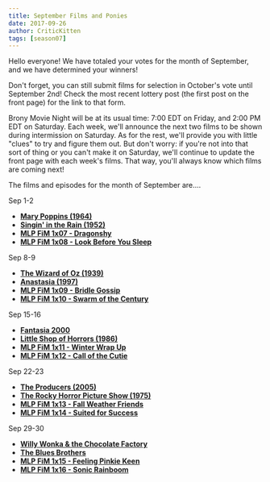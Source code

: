 ```yaml
---
title: September Films and Ponies
date: 2017-09-26
author: CriticKitten
tags: [season07]
---
```


Hello everyone!  We have totaled your votes for the month of September, and we have determined your winners!

Don't forget, you can still submit films for selection in October's vote until September 2nd!  Check the most recent lottery post (the first post on the front page) for the link to that form.

Brony Movie Night will be at its usual time: 7:00 EDT on Friday, and 2:00 PM EDT on Saturday.  Each week, we'll announce the next two films to be shown during intermission on Saturday.  As for the rest, we'll provide you with little "clues" to try and figure them out.  But don't worry: if you're not into that sort of thing or you can't make it on Saturday, we'll continue to update the front page with each week's films.  That way, you'll always know which films are coming next!

The films and episodes for the month of September are.... 

Sep 1-2
-	**[Mary Poppins (1964)][m1]**
-	**[Singin' in the Rain (1952)][m2]**
-	**[MLP FiM 1x07 - Dragonshy][p1]**
-	**[MLP FiM 1x08 - Look Before You Sleep][p2]**

Sep 8-9
-	**[The Wizard of Oz (1939)][m3]**
-	**[Anastasia (1997)][m4]**
-	**[MLP FiM 1x09 - Bridle Gossip][p3]**
-	**[MLP FiM 1x10 - Swarm of the Century][p4]**

Sep 15-16
-	**[Fantasia 2000][m5]**
-	**[Little Shop of Horrors (1986)][m6]**
-	**[MLP FiM 1x11 - Winter Wrap Up][p5]**
-	**[MLP FiM 1x12 - Call of the Cutie][p6]**

Sep 22-23
-	**[The Producers (2005)][m7]**
-	**[The Rocky Horror Picture Show (1975)][m8]**
-	**[MLP FiM 1x13 - Fall Weather Friends][p7]**
-	**[MLP FiM 1x14 - Suited for Success][p8]**

Sep 29-30
-	**[Willy Wonka & the Chocolate Factory][m9]**
-	**[The Blues Brothers][m10]**
-	**[MLP FiM 1x15 - Feeling Pinkie Keen][p9]**
-	**[MLP FiM 1x16 - Sonic Rainboom][p10]**

[m1]: http://www.imdb.com/title/tt0058331/
[m2]: http://www.imdb.com/title/tt0045152/
[m3]: http://www.imdb.com/title/tt0032138/
[m4]: http://www.imdb.com/title/tt0118617/
[m5]: http://www.imdb.com/title/tt0120910/
[m6]: http://www.imdb.com/title/tt0091419/
[m7]: http://www.imdb.com/title/tt0395251/
[m8]: http://www.imdb.com/title/tt0073629/
[m9]: http://www.imdb.com/title/tt0067992/
[m10]:http://www.imdb.com/title/tt0080455/
[p1]: http://www.imdb.com/title/tt1832714/
[p2]: http://www.imdb.com/title/tt1832716/
[p3]: http://www.imdb.com/title/tt1832712/
[p4]: http://www.imdb.com/title/tt1832717/
[p5]: http://www.imdb.com/title/tt1832718/
[p6]: http://www.imdb.com/title/tt1832713/
[p7]: http://www.imdb.com/title/tt1832715/
[p8]: http://www.imdb.com/title/tt1836489/
[p9]: http://www.imdb.com/title/tt1843580/
[p10]: http://www.imdb.com/title/tt1850770/
